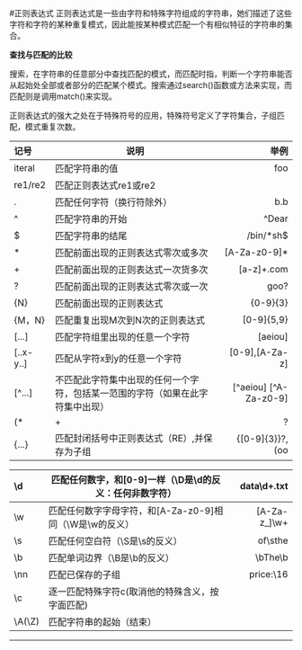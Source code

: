 #正则表达式
正则表达式是一些由字符和特殊字符组成的字符串，她们描述了这些字符和字符的某种重复模式，因此能按某种模式匹配一个有相似特征的字符串的集合。

**查找与匹配的比较**

搜索，在字符串的任意部分中查找匹配的模式，而匹配时指，判断一个字符串能否从起始处全部或者部分的匹配某个模式。搜索通过search()函数或方法来实现，而匹配则是调用match()来实现。

正则表达式的强大之处在于特殊符号的应用，特殊符号定义了字符集合，子组匹配，模式重复次数。

|记号|说明|举例|
|:--|---|---:|
|iteral|匹配字符串的值|foo|
|re1/re2|匹配正则表达式re1或re2||
|.|匹配任何字符（换行符除外）|b.b|
|^|匹配字符串的开始|^Dear|
|$|匹配字符串的结尾|/bin/*sh$|
|*|匹配前面出现的正则表达式零次或多次|[A-Za-z0-9]*|
|+|匹配前面出现的正则表达式一次货多次|[a-z]+\.com|
|?|匹配前面出现的正则表达式零次或一次|goo?|
|{N}|匹配前面出现的正则表达式|{0-9}{3}|
|{M，N}|匹配重复出现M次到N次的正则表达式|[0-9]{5,9}|
|[...]|匹配字符组里出现的任意一个字符|[aeiou]|
|[..x-y..]|匹配从字符x到y的任意一个字符|[0-9],[A-Za-z]|
|[^...]|不匹配此字符集中出现的任何一个字符，包括某一范围的字符（如果在此字符集中出现）|[^aeiou] [^A-Za-z0-9]|
|(*|+|?|{})?|用于上面出现的任何非贪婪版本重复匹配次数符号（*，+，？，{}）|。*？[a-z]|
|{...}|匹配封闭括号中正则表达式（RE）,并保存为子组|{[0-9]{3}}?, (oo|u)bar|


|\d|匹配任何数字，和[0-9]一样（\D是\d的反义：任何非数字符）|data\d+.txt|
|:----|-------------|----------:|
|\w|匹配任何数字字母字符，和[A-Za-z0-9]相同（\W是\w的反义）|[A-Za-z_]\w+|
|\s|匹配任何空白符（\S是\s的反义）|of\sthe|
|\b|匹配单词边界（\B是\b的反义）|\bThe\b|
|\nn|匹配已保存的子组|price:\16|
|\c|逐一匹配特殊字符c(取消他的特殊含义，按字面匹配)||
|\A(\Z)|匹配字符串的起始（结束）||

--------------------------
